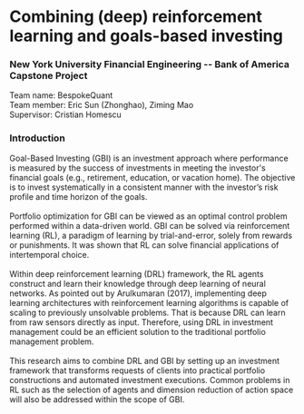 # Combining (deep) reinforcement learning and goals-based investing
### New York University Financial Engineering -- Bank of America Capstone Project

Team name: BespokeQuant</br>
Team member: Eric Sun (Zhonghao), Ziming Mao </br>
Supervisor: Cristian Homescu </br>

### Introduction

Goal-Based Investing (GBI) is an investment approach where performance is measured by the success of investments in meeting the investor's financial goals (e.g., retirement, education, or vacation home). The objective is to invest systematically in a consistent manner with the investor’s risk profile and time horizon of the goals.</br></br>
Portfolio optimization for GBI can be viewed as an optimal control problem performed within a data-driven world. GBI can be solved via reinforcement learning (RL), a paradigm of learning by trial-and-error, solely from rewards or punishments. It was shown that RL can solve financial applications of intertemporal choice.</br></br>
Within deep reinforcement learning (DRL) framework, the RL agents construct and learn their knowledge through deep learning of neural networks. As pointed out by Arulkumaran (2017), implementing deep learning architectures with reinforcement learning algorithms is capable of scaling to previously unsolvable problems. That is because DRL can learn from raw sensors directly as input. Therefore, using DRL in investment management could be an efficient solution to the traditional portfolio management problem.</br></br>
This research aims to combine DRL and GBI by setting up an investment framework that transforms requests of clients into practical portfolio constructions and automated investment executions. Common problems in RL such as the selection of agents and dimension reduction of action space will also be addressed within the scope of GBI. </br></br>

